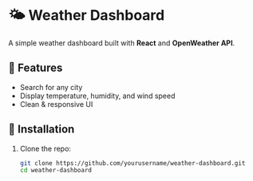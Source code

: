 # 🌤 Weather Dashboard

A simple weather dashboard built with **React** and **OpenWeather API**.

## 🚀 Features
- Search for any city
- Display temperature, humidity, and wind speed
- Clean & responsive UI

## 🔧 Installation
1. Clone the repo:
   ```bash
   git clone https://github.com/yourusername/weather-dashboard.git
   cd weather-dashboard
